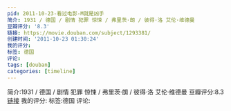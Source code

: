 ```yaml
---
pid: 2011-10-23-看过电影-M就是凶手
简介: 1931 / 德国 / 剧情 犯罪 惊悚 / 弗里茨·朗 / 彼得·洛 艾伦·维德曼
豆瓣评分: '8.3'
链接: https://movie.douban.com/subject/1293381/
创建时间: '2011-10-23 01:30:24'
我的评分:
标签: 德国
评论:
tags: [douban]
categories: [timeline]
---
```

简介:1931 / 德国 / 剧情 犯罪 惊悚 / 弗里茨·朗 / 彼得·洛 艾伦·维德曼
豆瓣评分:8.3
[链接](https://movie.douban.com/subject/1293381/)
我的评分:
标签:德国
评论:
